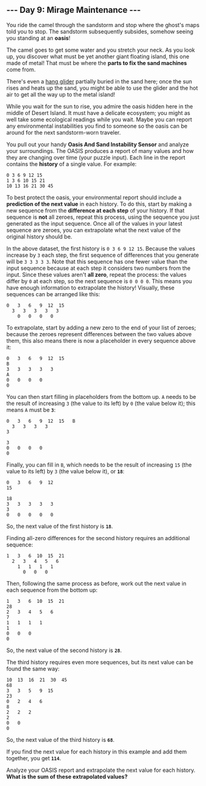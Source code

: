 ## \--- Day 9: Mirage Maintenance ---

You ride the camel through the sandstorm and stop where the ghost's maps told you to stop. The sandstorm subsequently subsides, somehow seeing you standing at an **oasis**\!

The camel goes to get some water and you stretch your neck. As you look up, you discover what must be yet another giant floating island, this one made of metal\! That must be where the **parts to fix the sand machines** come from.

There's even a [hang glider](https://en.wikipedia.org/wiki/Hang_gliding) partially buried in the sand here; once the sun rises and heats up the sand, you might be able to use the glider and the hot air to get all the way up to the metal island\!

While you wait for the sun to rise, you admire the oasis hidden here in the middle of Desert Island. It must have a delicate ecosystem; you might as well take some ecological readings while you wait. Maybe you can report any environmental instabilities you find to someone so the oasis can be around for the next sandstorm-worn traveler.

You pull out your handy **Oasis And Sand Instability Sensor** and analyze your surroundings. The OASIS produces a report of many values and how they are changing over time (your puzzle input). Each line in the report contains the **history** of a single value. For example:

```
0 3 6 9 12 15
1 3 6 10 15 21
10 13 16 21 30 45
```

To best protect the oasis, your environmental report should include a **prediction of the next value** in each history. To do this, start by making a new sequence from the **difference at each step** of your history. If that sequence is **not** all zeroes, repeat this process, using the sequence you just generated as the input sequence. Once all of the values in your latest sequence are zeroes, you can extrapolate what the next value of the original history should be.

In the above dataset, the first history is `0 3 6 9 12 15`. Because the values increase by `3` each step, the first sequence of differences that you generate will be `3 3 3 3 3`. Note that this sequence has one fewer value than the input sequence because at each step it considers two numbers from the input. Since these values aren't **all zero**, repeat the process: the values differ by `0` at each step, so the next sequence is `0 0 0 0`. This means you have enough information to extrapolate the history\! Visually, these sequences can be arranged like this:

```
0   3   6   9  12  15
  3   3   3   3   3
    0   0   0   0
```

To extrapolate, start by adding a new zero to the end of your list of zeroes; because the zeroes represent differences between the two values above them, this also means there is now a placeholder in every sequence above it:

```
0   3   6   9  12  15
B
3   3   3   3   3
A
0   0   0   0
0
```

You can then start filling in placeholders from the bottom up. `A` needs to be the result of increasing `3` (the value to its left) by `0` (the value below it); this means `A` must be **`3`**:

```
0   3   6   9  12  15   B
  3   3   3   3
3

3
0   0   0   0
0
```

Finally, you can fill in `B`, which needs to be the result of increasing `15` (the value to its left) by `3` (the value below it), or **`18`**:

```
0   3   6   9  12
15

18
3   3   3   3   3
3
0   0   0   0   0
```

So, the next value of the first history is **`18`**.

Finding all-zero differences for the second history requires an additional sequence:

```
1   3   6  10  15  21
  2   3   4   5   6
    1   1   1   1
      0   0   0
```

Then, following the same process as before, work out the next value in each sequence from the bottom up:

```
1   3   6  10  15  21
28
2   3   4   5   6
7
1   1   1   1
1
0   0   0
0
```

So, the next value of the second history is **`28`**.

The third history requires even more sequences, but its next value can be found the same way:

```
10  13  16  21  30  45
68
3   3   5   9  15
23
0   2   4   6
8
2   2   2
2
0   0
0
```

So, the next value of the third history is **`68`**.

If you find the next value for each history in this example and add them together, you get **`114`**.

Analyze your OASIS report and extrapolate the next value for each history. **What is the sum of these extrapolated values?**

